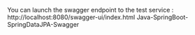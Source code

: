 You can launch the swagger endpoint to the test service : http://localhost:8080/swagger-ui/index.html
Java-SpringBoot-SpringDataJPA-Swagger
